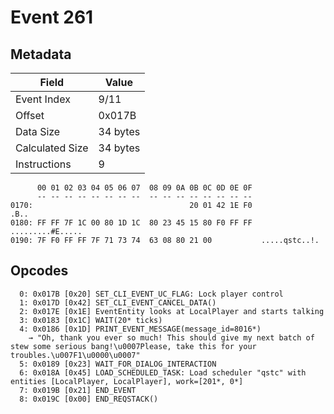 # Event 261

## Metadata

| Field           | Value    |
|-----------------|----------|
| Event Index     | 9/11     |
| Offset          | 0x017B   |
| Data Size       | 34 bytes |
| Calculated Size | 34 bytes |
| Instructions    | 9        |

```
      00 01 02 03 04 05 06 07  08 09 0A 0B 0C 0D 0E 0F
      -- -- -- -- -- -- -- --  -- -- -- -- -- -- -- --
0170:                                   20 01 42 1E F0              .B..
0180: FF FF 7F 1C 00 80 1D 1C  80 23 45 15 80 F0 FF FF  .........#E.....
0190: 7F F0 FF FF 7F 71 73 74  63 08 80 21 00           .....qstc..!.   
```

## Opcodes

```
  0: 0x017B [0x20] SET_CLI_EVENT_UC_FLAG: Lock player control
  1: 0x017D [0x42] SET_CLI_EVENT_CANCEL_DATA()
  2: 0x017E [0x1E] EventEntity looks at LocalPlayer and starts talking
  3: 0x0183 [0x1C] WAIT(20* ticks)
  4: 0x0186 [0x1D] PRINT_EVENT_MESSAGE(message_id=8016*)
    → "Oh, thank you ever so much! This should give my next batch of stew some serious bang!\u0007Please, take this for your troubles.\u007F1\u0000\u0007"
  5: 0x0189 [0x23] WAIT_FOR_DIALOG_INTERACTION
  6: 0x018A [0x45] LOAD_SCHEDULED_TASK: Load scheduler "qstc" with entities [LocalPlayer, LocalPlayer], work=[201*, 0*]
  7: 0x019B [0x21] END_EVENT
  8: 0x019C [0x00] END_REQSTACK()
```
